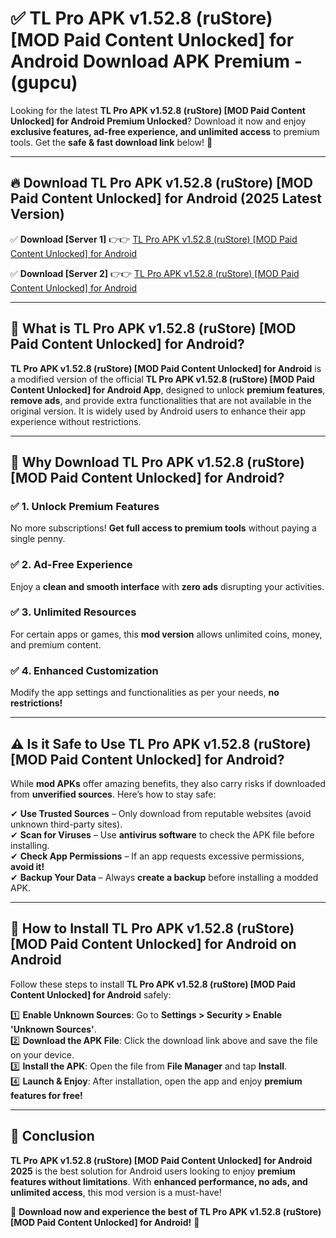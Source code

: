 
# ✅ TL Pro APK v1.52.8 (ruStore) [MOD Paid Content Unlocked] for Android Download APK Premium -  (gupcu) 

Looking for the latest **TL Pro APK v1.52.8 (ruStore) [MOD Paid Content Unlocked] for Android Premium Unlocked**? Download it now and enjoy **exclusive features, ad-free experience, and unlimited access** to premium tools. Get the **safe & fast download link** below! 🚀

---

## 🔥 Download TL Pro APK v1.52.8 (ruStore) [MOD Paid Content Unlocked] for Android (2025 Latest Version)

✅ **Download [Server 1]** 👉👉 [TL Pro APK v1.52.8 (ruStore) [MOD Paid Content Unlocked] for Android ](https://apkcomod.com?title=TL_Pro_APK_v1.52.8_(ruStore)_[MOD_Paid_Content_Unlocked]_for_Android)  

✅ **Download [Server 2]** 👉👉 [TL Pro APK v1.52.8 (ruStore) [MOD Paid Content Unlocked] for Android ](https://apkcomod.com?title=TL_Pro_APK_v1.52.8_(ruStore)_[MOD_Paid_Content_Unlocked]_for_Android)  


---

## 📌 What is TL Pro APK v1.52.8 (ruStore) [MOD Paid Content Unlocked] for Android?

**TL Pro APK v1.52.8 (ruStore) [MOD Paid Content Unlocked] for Android** is a modified version of the official **TL Pro APK v1.52.8 (ruStore) [MOD Paid Content Unlocked] for Android App**, designed to unlock **premium features**, **remove ads**, and provide extra functionalities that are not available in the original version. It is widely used by Android users to enhance their app experience without restrictions.

---

## 🌟 Why Download TL Pro APK v1.52.8 (ruStore) [MOD Paid Content Unlocked] for Android?

### ✅ 1. Unlock Premium Features
No more subscriptions! **Get full access to premium tools** without paying a single penny.

### ✅ 2. Ad-Free Experience
Enjoy a **clean and smooth interface** with **zero ads** disrupting your activities.

### ✅ 3. Unlimited Resources
For certain apps or games, this **mod version** allows unlimited coins, money, and premium content.

### ✅ 4. Enhanced Customization
Modify the app settings and functionalities as per your needs, **no restrictions!**

---

## ⚠️ Is it Safe to Use TL Pro APK v1.52.8 (ruStore) [MOD Paid Content Unlocked] for Android?

While **mod APKs** offer amazing benefits, they also carry risks if downloaded from **unverified sources**. Here’s how to stay safe:

✔ **Use Trusted Sources** – Only download from reputable websites (avoid unknown third-party sites).  
✔ **Scan for Viruses** – Use **antivirus software** to check the APK file before installing.  
✔ **Check App Permissions** – If an app requests excessive permissions, **avoid it!**  
✔ **Backup Your Data** – Always **create a backup** before installing a modded APK.

---

## 📲 How to Install TL Pro APK v1.52.8 (ruStore) [MOD Paid Content Unlocked] for Android on Android

Follow these steps to install **TL Pro APK v1.52.8 (ruStore) [MOD Paid Content Unlocked] for Android** safely:

1️⃣ **Enable Unknown Sources**: Go to **Settings > Security > Enable 'Unknown Sources'**.  
2️⃣ **Download the APK File**: Click the download link above and save the file on your device.  
3️⃣ **Install the APK**: Open the file from **File Manager** and tap **Install**.  
4️⃣ **Launch & Enjoy**: After installation, open the app and enjoy **premium features for free!**

---

## 🚀 Conclusion

**TL Pro APK v1.52.8 (ruStore) [MOD Paid Content Unlocked] for Android 2025** is the best solution for Android users looking to enjoy **premium features without limitations**. With **enhanced performance, no ads, and unlimited access**, this mod version is a must-have!

🔻 **Download now and experience the best of TL Pro APK v1.52.8 (ruStore) [MOD Paid Content Unlocked] for Android!** 🔻

